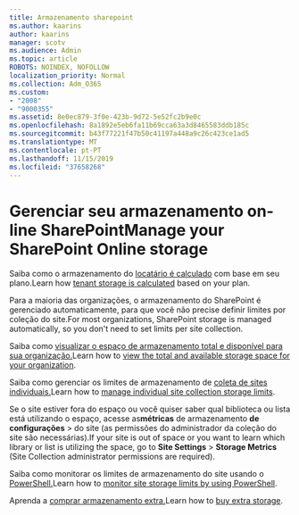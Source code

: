 ```yaml
---
title: Armazenamento sharepoint
ms.author: kaarins
author: kaarins
manager: scotv
ms.audience: Admin
ms.topic: article
ROBOTS: NOINDEX, NOFOLLOW
localization_priority: Normal
ms.collection: Adm_O365
ms.custom:
- "2008"
- "9000355"
ms.assetid: 8e0ec879-3f0e-423b-9d72-5e52fc2b9e0c
ms.openlocfilehash: 8a1892e5eb6fa11b69cca63a3d8465583ddb185c
ms.sourcegitcommit: b43f77221f47b50c41197a448a9c26c423ce1ad5
ms.translationtype: MT
ms.contentlocale: pt-PT
ms.lasthandoff: 11/15/2019
ms.locfileid: "37658268"
---
```

# <a name="manage-your-sharepoint-online-storage"></a><span data-ttu-id="2be27-102">Gerenciar seu armazenamento on-line SharePoint</span><span class="sxs-lookup"><span data-stu-id="2be27-102">Manage your SharePoint Online storage</span></span>

<span data-ttu-id="2be27-103">Saiba como o armazenamento do [locatário é calculado](https://docs.microsoft.com/office365/servicedescriptions/sharepoint-online-service-description/sharepoint-online-limits?redirectedfrom=MSDN#limits-by-plan) com base em seu plano.</span><span class="sxs-lookup"><span data-stu-id="2be27-103">Learn how [tenant storage is calculated](https://docs.microsoft.com/office365/servicedescriptions/sharepoint-online-service-description/sharepoint-online-limits?redirectedfrom=MSDN#limits-by-plan) based on your plan.</span></span>

<span data-ttu-id="2be27-104">Para a maioria das organizações, o armazenamento do SharePoint é gerenciado automaticamente, para que você não precise definir limites por coleção do site.</span><span class="sxs-lookup"><span data-stu-id="2be27-104">For most organizations, SharePoint storage is managed automatically, so you don't need to set limits per site collection.</span></span>

<span data-ttu-id="2be27-105">Saiba como [visualizar o espaço de armazenamento total e disponível para sua organização.](https://docs.microsoft.com/sharepoint/manage-site-collection-storage-limits)</span><span class="sxs-lookup"><span data-stu-id="2be27-105">Learn how to [view the total and available storage space for your organization](https://docs.microsoft.com/sharepoint/manage-site-collection-storage-limits).</span></span>

<span data-ttu-id="2be27-106">Saiba como gerenciar os limites de armazenamento de [coleta de sites individuais.](https://docs.microsoft.com/sharepoint/manage-site-collection-storage-limits#manage-individual-site-storage-limits)</span><span class="sxs-lookup"><span data-stu-id="2be27-106">Learn how to [manage individual site collection storage limits](https://docs.microsoft.com/sharepoint/manage-site-collection-storage-limits#manage-individual-site-storage-limits).</span></span>

<span data-ttu-id="2be27-107">Se o site estiver fora do espaço ou você quiser saber qual biblioteca ou lista está utilizando o espaço, acesse as**métricas** de armazenamento **de configurações** > do site (as permissões do administrador da coleção do site são necessárias).</span><span class="sxs-lookup"><span data-stu-id="2be27-107">If your site is out of space or you want to learn which library or list is utilizing the space, go to **Site Settings** > **Storage Metrics** (Site Collection administrator permissions are required).</span></span>

<span data-ttu-id="2be27-108">Saiba como monitorar os limites de armazenamento do site usando o [PowerShell.](https://docs.microsoft.com/sharepoint/manage-site-collection-storage-limits#monitor-site-storage-limits-by-using-powershell)</span><span class="sxs-lookup"><span data-stu-id="2be27-108">Learn how to [monitor site storage limits by using PowerShell](https://docs.microsoft.com/sharepoint/manage-site-collection-storage-limits#monitor-site-storage-limits-by-using-powershell).</span></span>

<span data-ttu-id="2be27-109">Aprenda a [comprar armazenamento extra.](https://docs.microsoft.com/office365/admin/subscriptions-and-billing/add-storage-space)</span><span class="sxs-lookup"><span data-stu-id="2be27-109">Learn how to [buy extra storage](https://docs.microsoft.com/office365/admin/subscriptions-and-billing/add-storage-space).</span></span> 
  